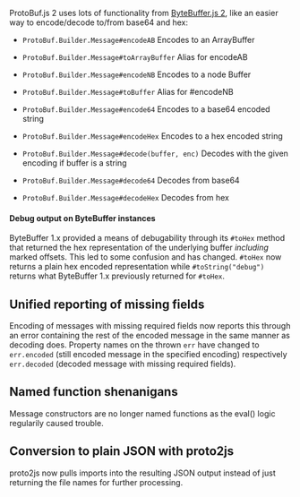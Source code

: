 ProtoBuf.js 2 uses lots of functionality from [ByteBuffer.js 2](https://github.com/dcodeIO/ByteBuffer.js), like an easier way to encode/decode to/from base64 and hex:

* `ProtoBuf.Builder.Message#encodeAB` Encodes to an ArrayBuffer  
* `ProtoBuf.Builder.Message#toArrayBuffer` Alias for encodeAB
* `ProtoBuf.Builder.Message#encodeNB` Encodes to a node Buffer  
* `ProtoBuf.Builder.Message#toBuffer` Alias for #encodeNB  
* `ProtoBuf.Builder.Message#encode64` Encodes to a base64 encoded string  
* `ProtoBuf.Builder.Message#encodeHex` Encodes to a hex encoded string  

* `ProtoBuf.Builder.Message#decode(buffer, enc)` Decodes with the given encoding if buffer is a string  
* `ProtoBuf.Builder.Message#decode64` Decodes from base64  
* `ProtoBuf.Builder.Message#decodeHex` Decodes from hex

#### Debug output on ByteBuffer instances

ByteBuffer 1.x provided a means of debugability through its `#toHex` method that returned the hex representation of the underlying buffer *including* marked offsets. This led to some confusion and has changed. `#toHex` now returns a plain hex encoded representation while `#toString("debug")` returns what ByteBuffer 1.x previously returned for `#toHex`.

Unified reporting of missing fields
-----------------------------------
Encoding of messages with missing required fields now reports this through an error containing the rest of the encoded message in the same manner as decoding does. Property names on the thrown `err` have changed to `err.encoded` (still encoded message in the specified encoding) respectively `err.decoded` (decoded message with missing required fields).

Named function shenanigans
--------------------------
Message constructors are no longer named functions as the eval() logic regularily caused trouble.

Conversion to plain JSON with proto2js
--------------------------------------
proto2js now pulls imports into the resulting JSON output instead of just returning the file names for further processing.